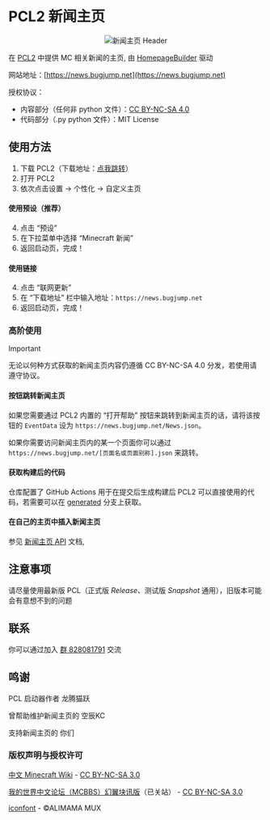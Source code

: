 # PCL2 新闻主页

<div align="center"><img src="https://news.bugjump.net/new_banner_fixed.jpg" alt="新闻主页 Header"/></div>

在 [PCL2](https://github.com/Meloong-Git/PCL) 中提供 MC 相关新闻的主页, 由 [HomepageBuilder](https://github.com/Light-Beacon/HomepageBuilder) 驱动

网站地址：[https://news.bugjump.net](https://news.bugjump.net)

授权协议：
- 内容部分（任何非 python 文件）：[CC BY-NC-SA 4.0](https://creativecommons.org/licenses/by-nc-sa/4.0/)
- 代码部分（.py python 文件）：MIT License

## 使用方法
1. 下载 PCL2（下载地址：[点我跳转](https://afdian.com/p/0164034c016c11ebafcb52540025c377)）
2. 打开 PCL2
3. 依次点击设置 -> 个性化 -> 自定义主页
#### 使用预设（推荐）
4. 点击 “预设”
5. 在下拉菜单中选择 “Minecraft 新闻”
6. 返回启动页，完成！
#### 使用链接
4. 点击 “联网更新”
5. 在 “下载地址” 栏中输入地址：`https://news.bugjump.net`
6. 返回启动页，完成！

### 高阶使用

>[!IMPORTANT]
>无论以何种方式获取的新闻主页内容仍遵循 CC BY-NC-SA 4.0 分发，若使用请遵守协议。

#### 按钮跳转新闻主页
如果您需要通过 PCL2 内置的 “打开帮助” 按钮来跳转到新闻主页的话，请将该按钮的 `EventData` 设为 `https://news.bugjump.net/News.json`。

如果你需要访问新闻主页内的某一个页面你可以通过 `https://news.bugjump.net/[页面名或页面别称].json` 来跳转。

#### 获取构建后的代码
仓库配置了 GitHub Actions 用于在提交后生成构建后 PCL2 可以直接使用的代码，若需要可以在 [generated](https://github.com/Light-Beacon/PCL2-NewsHomepage/tree/generated) 分支上获取。

#### 在自己的主页中插入新闻主页
参见 [新闻主页 API](https://news.docs.bugjump.net) 文档,

## 注意事项

请尽量使用最新版 PCL（正式版 *Release*、测试版 *Snapshot* 通用），旧版本可能会有意想不到的问题

## 联系

你可以通过加入 [群 828081791](http://qm.qq.com/cgi-bin/qm/qr?_wv=1027&k=RFlMzB9ABLL47erT5xJKWOkjManpGg2F&authKey=QTw6uKUM2sd1wzyUHpR80RE3kFqmzbePCtfuCDjPhUvVXyj9glpHKEsxVd1zXBva&noverify=0&group_code=828081791) 交流

## 鸣谢

PCL 启动器作者 龙腾猫跃

曾帮助维护新闻主页的 空辰KC

支持新闻主页的 你们

### 版权声明与授权许可

[中文 Minecraft Wiki](https://zh.minecraft.wiki) - [CC BY-NC-SA 3.0](https://creativecommons.org/licenses/by-nc-sa/3.0/)

[我的世界中文论坛（MCBBS）幻翼块讯版](https://www.mcbbs.net)（已关站） - [CC BY-NC-SA 3.0](https://creativecommons.org/licenses/by-nc-sa/3.0/)

[iconfont](https://www.iconfont.cn) - ©ALIMAMA MUX
